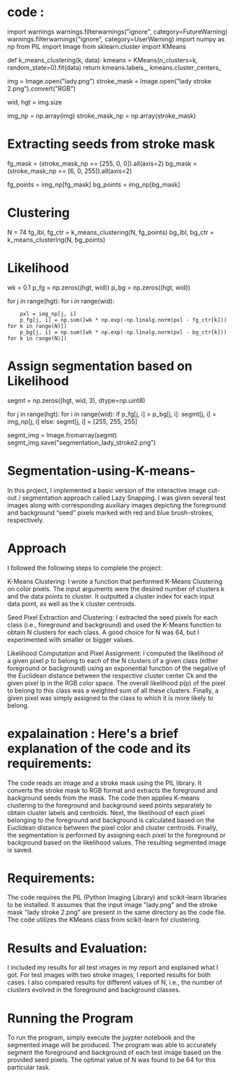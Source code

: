# code :

import warnings
warnings.filterwarnings("ignore", category=FutureWarning)
warnings.filterwarnings("ignore", category=UserWarning)
import numpy as np
from PIL import Image
from sklearn.cluster import KMeans

def k_means_clustering(k, data):
    kmeans = KMeans(n_clusters=k, random_state=0).fit(data)
    return kmeans.labels_, kmeans.cluster_centers_

img = Image.open("lady.png")
stroke_mask = Image.open("lady stroke 2.png").convert("RGB")

wid, hgt = img.size

img_np = np.array(img)
stroke_mask_np = np.array(stroke_mask)

# Extracting seeds from stroke mask
fg_mask = (stroke_mask_np == [255, 0, 0]).all(axis=2)
bg_mask = (stroke_mask_np == [6, 0, 255]).all(axis=2)

fg_points = img_np[fg_mask]
bg_points = img_np[bg_mask]

# Clustering
N = 74
fg_lbl, fg_ctr = k_means_clustering(N, fg_points)
bg_lbl, bg_ctr = k_means_clustering(N, bg_points)

# Likelihood
wk = 0.1
p_fg = np.zeros((hgt, wid))
p_bg = np.zeros((hgt, wid))

for j in range(hgt):
    for i in range(wid):

        pxl = img_np[j, i]
        p_fg[j, i] = np.sum([wk * np.exp(-np.linalg.norm(pxl - fg_ctr[k])) for k in range(N)])
        p_bg[j, i] = np.sum([wk * np.exp(-np.linalg.norm(pxl - bg_ctr[k])) for k in range(N)])

# Assign segmentation based on Likelihood
segmt = np.zeros((hgt, wid, 3), dtype=np.uint8)

for j in range(hgt):
    for i in range(wid):
        if p_fg[j, i] > p_bg[j, i]: 
            segmt[j, i] = img_np[j, i]
        else:
            segmt[j, i] = [255, 255, 255]


segmt_img = Image.fromarray(segmt)
segmt_img.save("segmentation_lady_stroke2.png")

# Segmentation-using-K-means-
In this project, I implemented a basic version of the interactive image cut-out / segmentation approach called Lazy Snapping. I was given several test images along with corresponding auxiliary images depicting the foreground and background “seed” pixels marked with red and blue brush-strokes, respectively. 

# Approach
I followed the following steps to complete the project:

K-Means Clustering: I wrote a function that performed K-Means Clustering on color pixels. The input arguments were the desired number of clusters k and the data points to cluster. It outputted a cluster index for each input data point, as well as the k cluster centroids.

Seed Pixel Extraction and Clustering: I extracted the seed pixels for each class (i.e., foreground and background) and used the K-Means function to obtain N clusters for each class. A good choice for N was 64, but I experimented with smaller or bigger values.

Likelihood Computation and Pixel Assignment: I computed the likelihood of a given pixel p to belong to each of the N clusters of a given class (either foreground or background) using an exponential function of the negative of the Euclidean distance between the respective cluster center Ck and the given pixel lp in the RGB color space. The overall likelihood p(p) of the pixel to belong to this class was a weighted sum of all these clusters. Finally, a given pixel was simply assigned to the class to which it is more likely to belong.
# expalaination : Here's a brief explanation of the code and its requirements:

The code reads an image and a stroke mask using the PIL library.
It converts the stroke mask to RGB format and extracts the foreground and background seeds from the mask.
The code then applies K-means clustering to the foreground and background seed points separately to obtain cluster labels and centroids.
Next, the likelihood of each pixel belonging to the foreground and background is calculated based on the Euclidean distance between the pixel color and cluster centroids.
Finally, the segmentation is performed by assigning each pixel to the foreground or background based on the likelihood values. The resulting segmented image is saved.
# Requirements:

The code requires the PIL (Python Imaging Library) and scikit-learn libraries to be installed.
It assumes that the input image "lady.png" and the stroke mask "lady stroke 2.png" are present in the same directory as the code file.
The code utilizes the KMeans class from scikit-learn for clustering.
# Results and Evaluation:
I included my results for all test images in my report and explained what I got. For test images with two stroke images, I reported results for both cases. I also compared results for different values of N, i.e., the number of clusters evolved in the foreground and background classes.
# Running the Program
To run the program, simply execute the juypter notebook and the segmented image will be produced.
 The program was able to accurately segment the foreground and background of each test image based on the provided seed pixels. The optimal value of N was found to be 64 for this particular task. 

